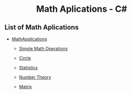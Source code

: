 <div align = "center">

# Math Aplications - C#

</div>

## List of Math Aplications

* [MathApplications](./)
    
    * [Simple Math Operations](./001_SimpleMathOperations.cs)

    * [Circle](./002_Circle.cs)

    * [Statistics](./003_Statistics.cs)

    * [Number Theory](./004_NumberTheory.cs)

    * [Matrix](./005_Matrix.cs)
